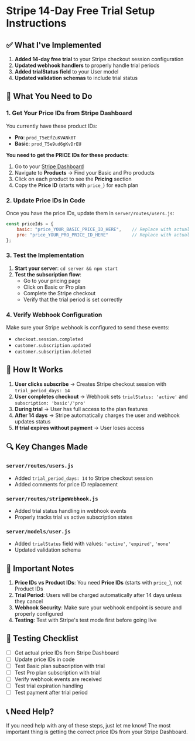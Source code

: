# Stripe 14-Day Free Trial Setup Instructions

## ✅ What I've Implemented

1. **Added 14-day free trial** to your Stripe checkout session configuration
2. **Updated webhook handlers** to properly handle trial periods
3. **Added trialStatus field** to your User model
4. **Updated validation schemas** to include trial status

## 🔧 What You Need to Do

### 1. Get Your Price IDs from Stripe Dashboard

You currently have these product IDs:
- **Pro**: `prod_T5eEfZuKVANk0T`
- **Basic**: `prod_T5e9ud6gKvDrEU`

**You need to get the PRICE IDs for these products:**

1. Go to your [Stripe Dashboard](https://dashboard.stripe.com)
2. Navigate to **Products** → Find your Basic and Pro products
3. Click on each product to see the **Pricing** section
4. Copy the **Price ID** (starts with `price_`) for each plan

### 2. Update Price IDs in Code

Once you have the price IDs, update them in `server/routes/users.js`:

```javascript
const priceIds = {
    basic: "price_YOUR_BASIC_PRICE_ID_HERE",    // Replace with actual Basic price ID
    pro: "price_YOUR_PRO_PRICE_ID_HERE"         // Replace with actual Pro price ID
};
```

### 3. Test the Implementation

1. **Start your server**: `cd server && npm start`
2. **Test the subscription flow**:
   - Go to your pricing page
   - Click on Basic or Pro plan
   - Complete the Stripe checkout
   - Verify that the trial period is set correctly

### 4. Verify Webhook Configuration

Make sure your Stripe webhook is configured to send these events:
- `checkout.session.completed`
- `customer.subscription.updated`
- `customer.subscription.deleted`

## 🎯 How It Works

1. **User clicks subscribe** → Creates Stripe checkout session with `trial_period_days: 14`
2. **User completes checkout** → Webhook sets `trialStatus: 'active'` and `subscription: 'basic'/'pro'`
3. **During trial** → User has full access to the plan features
4. **After 14 days** → Stripe automatically charges the user and webhook updates status
5. **If trial expires without payment** → User loses access

## 🔍 Key Changes Made

### `server/routes/users.js`
- Added `trial_period_days: 14` to Stripe checkout session
- Added comments for price ID replacement

### `server/routes/stripeWebhook.js`
- Added trial status handling in webhook events
- Properly tracks trial vs active subscription states

### `server/models/user.js`
- Added `trialStatus` field with values: `'active'`, `'expired'`, `'none'`
- Updated validation schema

## 🚨 Important Notes

1. **Price IDs vs Product IDs**: You need **Price IDs** (starts with `price_`), not Product IDs
2. **Trial Period**: Users will be charged automatically after 14 days unless they cancel
3. **Webhook Security**: Make sure your webhook endpoint is secure and properly configured
4. **Testing**: Test with Stripe's test mode first before going live

## 🧪 Testing Checklist

- [ ] Get actual price IDs from Stripe Dashboard
- [ ] Update price IDs in code
- [ ] Test Basic plan subscription with trial
- [ ] Test Pro plan subscription with trial
- [ ] Verify webhook events are received
- [ ] Test trial expiration handling
- [ ] Test payment after trial period

## 📞 Need Help?

If you need help with any of these steps, just let me know! The most important thing is getting the correct price IDs from your Stripe Dashboard.










